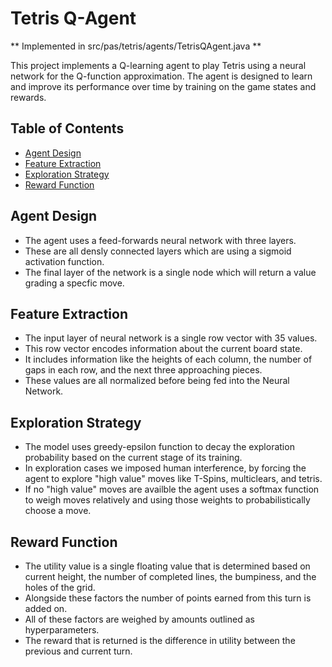 # Tetris Q-Agent

** Implemented in src/pas/tetris/agents/TetrisQAgent.java **

This project implements a Q-learning agent to play Tetris using a neural network for the Q-function approximation. The agent is designed to learn and improve its performance over time by training on the game states and rewards.

## Table of Contents 
- [Agent Design](#agent-design)
- [Feature Extraction](#feature-extraction)
- [Exploration Strategy](#exploration-strategy)
- [Reward Function](#reward-function)

## Agent Design 
- The agent uses a feed-forwards neural network with three layers.
- These are all densly connected layers which are using a sigmoid activation function.
- The final layer of the network is a single node which will return a value grading a specfic move.

## Feature Extraction 
- The input layer of neural network is a single row vector with 35 values.
- This row vector encodes information about the current board state.
- It includes information like the heights of each column, the number of gaps in each row, and the next three approaching pieces.
- These values are all normalized before being fed into the Neural Network.

## Exploration Strategy
- The model uses greedy-epsilon function to decay the exploration probability based on the current stage of its training.
- In exploration cases we imposed human interference, by forcing the agent to explore "high value" moves like T-Spins, multiclears, and tetris.
- If no "high value" moves are availble the agent uses a softmax function to weigh moves relatively and using those weights to probabilistically choose a move.

## Reward Function
- The utility value is a single floating value that is determined based on current height, the number of completed lines, the bumpiness, and the holes of the grid.
- Alongside these factors the number of points earned from this turn is added on.
- All of these factors are weighed by amounts outlined as hyperparameters.
- The reward that is returned is the difference in utility between the previous and current turn. 
